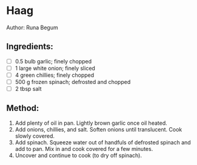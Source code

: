 # Haag
Author: Runa Begum


## Ingredients:
- [ ] 0.5 bulb garlic; finely chopped
- [ ] 1 large white onion; finely sliced
- [ ] 4 green chillies; finely chopped
- [ ] 500 g frozen spinach; defrosted and chopped
- [ ] 2 tbsp salt

## Method:
1. Add plenty of oil in pan. Lightly brown garlic once oil heated.
2. Add onions, chillies, and salt. Soften onions until translucent. Cook slowly covered.
3. Add spinach. Squeeze water out of handfuls of defrosted spinach and add to pan. Mix in and cook covered for a few minutes.
4. Uncover and continue to cook (to dry off spinach).
